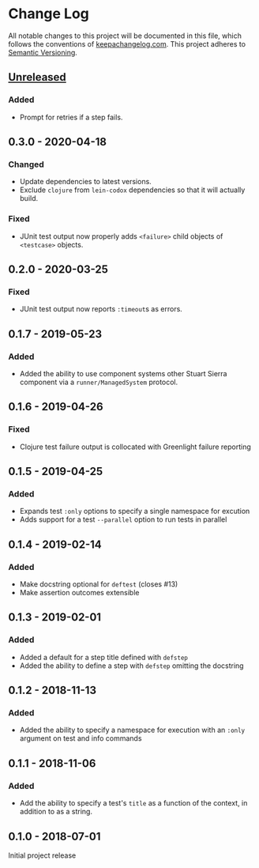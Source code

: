 Change Log
==========

All notable changes to this project will be documented in this file, which
follows the conventions of [keepachangelog.com](http://keepachangelog.com/).
This project adheres to [Semantic Versioning](http://semver.org/).

## [Unreleased]

### Added
- Prompt for retries if a step fails.

## 0.3.0 - 2020-04-18

### Changed

- Update dependencies to latest versions.
- Exclude `clojure` from `lein-codox` dependencies so that it will actually
  build.

### Fixed

- JUnit test output now properly adds `<failure>` child objects of `<testcase>`
  objects.

## 0.2.0 - 2020-03-25

### Fixed

- JUnit test output now reports `:timeout`s as errors.

## 0.1.7 - 2019-05-23

### Added

- Added the ability to use component systems other Stuart Sierra component
  via a `runner/ManagedSystem` protocol.

## 0.1.6 - 2019-04-26

### Fixed

- Clojure test failure output is collocated with Greenlight failure reporting

## 0.1.5 - 2019-04-25

### Added

- Expands test `:only` options to specify a single namespace for excution
- Adds support for a test `--parallel` option to run tests in parallel

## 0.1.4 - 2019-02-14

### Added

- Make docstring optional for `deftest` (closes #13)
- Make assertion outcomes extensible

## 0.1.3 - 2019-02-01

### Added

- Added a default for a step title defined with `defstep`
- Added the ability to define a step with `defstep` omitting the docstring

## 0.1.2 - 2018-11-13

### Added

- Added the ability to specify a namespace for execution with an `:only`
  argument on test and info commands

## 0.1.1 - 2018-11-06

### Added

- Add the ability to specify a test's `title` as a function of the context, in
  addition to as a string.

## 0.1.0 - 2018-07-01

Initial project release

[Unreleased]: https://github.com/amperity/greenlight/compare/0.1.2...HEAD
